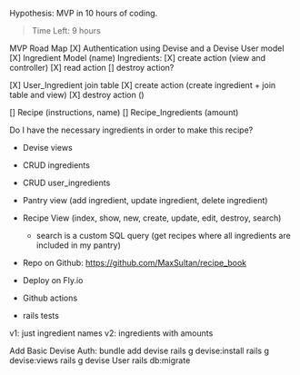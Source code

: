 Hypothesis: MVP in 10 hours of coding.

> Time Left: 9 hours

MVP Road Map
[X] Authentication using Devise and a Devise User model
[X] Ingredient Model (name)
Ingredients:
[X] create action (view and controller)
[X] read action
[] destroy action?

[X] User_Ingredient join table
[X] create action (create ingredient + join table and view)
[X] destroy action ()

[] Recipe (instructions, name)
[] Recipe_Ingredients (amount)

Do I have the necessary ingredients in order to make this recipe?

- Devise views
- CRUD ingredients
- CRUD user_ingredients
- Pantry view (add ingredient, update ingredient, delete ingredient)
- Recipe View (index, show, new, create, update, edit, destroy, search)

  - search is a custom SQL query (get recipes where all ingredients are included in my pantry)

- Repo on Github: https://github.com/MaxSultan/recipe_book
- Deploy on Fly.io
- Github actions
- rails tests

v1: just ingredient names
v2: ingredients with amounts

Add Basic Devise Auth:
bundle add devise
rails g devise:install
rails g devise:views
rails g devise User
rails db:migrate
